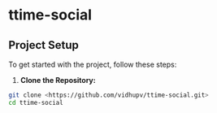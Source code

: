 # ttime-social
## Project Setup
To get started with the project, follow
these steps:
1. **Clone the Repository:**
```sh
git clone <https://github.com/vidhupv/ttime-social.git>
cd ttime-social
```
